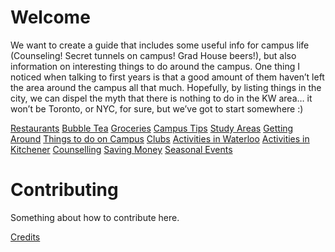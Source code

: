 <!-- TITLE: Home -->
<!-- SUBTITLE: Fantastic Waterloo Gems and Where to Find Them -->

# Welcome

We want to create a guide that includes some useful info for campus life (Counseling! Secret tunnels on campus! Grad House beers!), but also information on interesting things to do around the campus. One thing I noticed when talking to first years is that a good amount of them haven’t left the area around the campus all that much. Hopefully, by listing things in the city, we can dispel the myth that there is nothing to do in the KW area… it won’t be Toronto, or NYC, for sure, but we’ve got to start somewhere :)

[Restaurants](/restaurants)
[Bubble Tea](/bubble-tea)
[Groceries](/groceries)
[Campus Tips](/campus-tips)
[Study Areas](/study-areas)
[Getting Around](/getting-around)
[Things to do on Campus](/what-to-do)
[Clubs](/clubs)
[Activities in Waterloo](/waterloo-activities)
[Activities in Kitchener](/kitchener-activities)
[Counselling](/counselling)
[Saving Money](/saving-money)
[Seasonal Events](/events)

# Contributing
Something about how to contribute here.

[Credits](/credits)